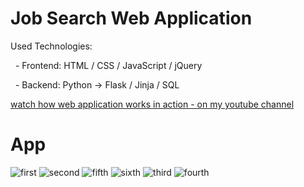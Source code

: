 # Job Search Web Application
<p>Used Technologies:</p>
<p>&nbsp;&nbsp;- Frontend: HTML / CSS / JavaScript / jQuery</p>
<p>&nbsp;&nbsp;- Backend: Python -> Flask / Jinja / SQL</p>
<p><a href="https://www.youtube.com/watch?v=4ggUCM3vffA">watch how web application works in action - on my youtube channel</a></p>

# App
![first](https://user-images.githubusercontent.com/106172218/217686569-944c7620-7283-4714-b6af-7057745cc095.jpg)
![second](https://user-images.githubusercontent.com/106172218/217686588-26ed13c5-bf4c-4f63-bb05-0844c1622b52.jpg)
![fifth](https://user-images.githubusercontent.com/106172218/217686597-991d0324-881b-4ec5-b367-ded45ce7cf98.jpg)
![sixth](https://user-images.githubusercontent.com/106172218/217688620-08f36fda-5021-4b7e-a1e7-f3b9eec9eeb2.jpg)
![third](https://user-images.githubusercontent.com/106172218/217686631-ecb57f80-9e89-4a85-9e0a-2ca7b58dc9c5.jpg)
![fourth](https://user-images.githubusercontent.com/106172218/217686637-b63d6387-663d-4e36-b496-5df0a6ec5151.jpg)
